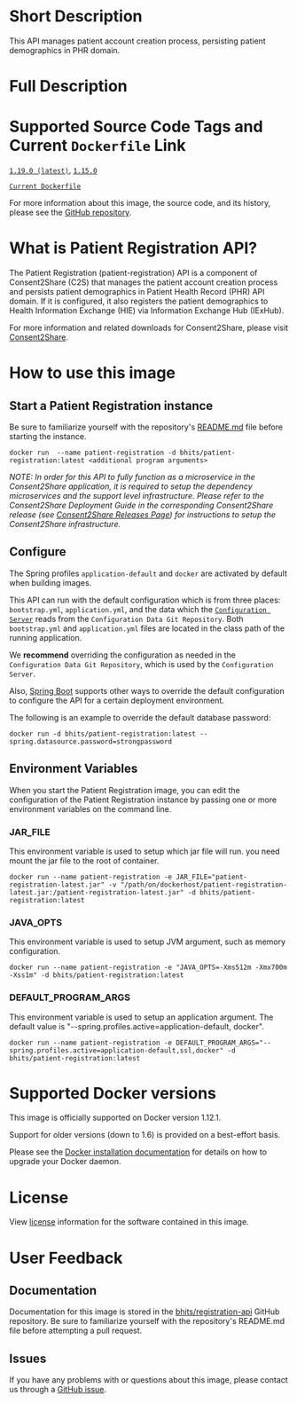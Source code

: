 # Short Description
This API manages patient account creation process, persisting patient demographics in PHR domain.

# Full Description

# Supported Source Code Tags and Current `Dockerfile` Link

[`1.19.0 (latest)`](https://github.com/bhits/registration-api/releases/tag/1.19.0), [`1.15.0`](https://github.com/bhits/registration-api/releases/tag/1.15.0)

[`Current Dockerfile`](https://github.com/bhits/registration-api/blob/master/registration/src/main/docker/Dockerfile)

For more information about this image, the source code, and its history, please see the [GitHub repository](https://github.com/bhits/registration-api).

# What is Patient Registration API?

The Patient Registration (patient-registration) API is a component of Consent2Share (C2S) that manages the patient account creation process and persists patient demographics in Patient Health Record (PHR) API domain. If it is configured, it also registers the patient demographics to Health Information Exchange (HIE) via Information Exchange Hub (IExHub).

For more information and related downloads for Consent2Share, please visit [Consent2Share](https://bhits.github.io/consent2share/).

# How to use this image

## Start a Patient Registration instance

Be sure to familiarize yourself with the repository's [README.md](https://github.com/bhits/registration-api) file before starting the instance.

`docker run  --name patient-registration -d bhits/patient-registration:latest <additional program arguments>`

*NOTE: In order for this API to fully function as a microservice in the Consent2Share application, it is required to setup the dependency microservices and the support level infrastructure. Please refer to the Consent2Share Deployment Guide in the corresponding Consent2Share release (see [Consent2Share Releases Page](https://github.com/bhits/consent2share/releases)) for instructions to setup the Consent2Share infrastructure.*

## Configure

The Spring profiles `application-default` and `docker` are activated by default when building images.

This API can run with the default configuration which is from three places: `bootstrap.yml`, `application.yml`, and the data which the [`Configuration Server`](https://github.com/bhits/config-server) reads from the `Configuration Data Git Repository`. Both `bootstrap.yml` and `application.yml` files are located in the class path of the running application.

We **recommend** overriding the configuration as needed in the `Configuration Data Git Repository`, which is used by the `Configuration Server`.

Also, [Spring Boot](https://projects.spring.io/spring-boot/) supports other ways to override the default configuration to configure the API for a certain deployment environment. 

The following is an example to override the default database password:

`docker run -d bhits/patient-registration:latest --spring.datasource.password=strongpassword`

## Environment Variables

When you start the Patient Registration image, you can edit the configuration of the Patient Registration instance by passing one or more environment variables on the command line. 

### JAR_FILE

This environment variable is used to setup which jar file will run. you need mount the jar file to the root of container.

`docker run --name patient-registration -e JAR_FILE="patient-registration-latest.jar" -v "/path/on/dockerhost/patient-registration-latest.jar:/patient-registration-latest.jar" -d bhits/patient-registration:latest`

### JAVA_OPTS 

This environment variable is used to setup JVM argument, such as memory configuration.

`docker run --name patient-registration -e "JAVA_OPTS=-Xms512m -Xmx700m -Xss1m" -d bhits/patient-registration:latest`

### DEFAULT_PROGRAM_ARGS 

This environment variable is used to setup an application argument. The default value is "--spring.profiles.active=application-default, docker".

`docker run --name patient-registration -e DEFAULT_PROGRAM_ARGS="--spring.profiles.active=application-default,ssl,docker" -d bhits/patient-registration:latest`

# Supported Docker versions

This image is officially supported on Docker version 1.12.1.

Support for older versions (down to 1.6) is provided on a best-effort basis.

Please see the [Docker installation documentation](https://docs.docker.com/engine/installation/) for details on how to upgrade your Docker daemon.

# License

View [license](https://github.com/bhits/registration-api/blob/master/LICENSE) information for the software contained in this image.

# User Feedback

## Documentation 

Documentation for this image is stored in the [bhits/registration-api](https://github.com/bhits/registration-api) GitHub repository. Be sure to familiarize yourself with the repository's README.md file before attempting a pull request.

## Issues

If you have any problems with or questions about this image, please contact us through a [GitHub issue](https://github.com/bhits/registration-api/issues).